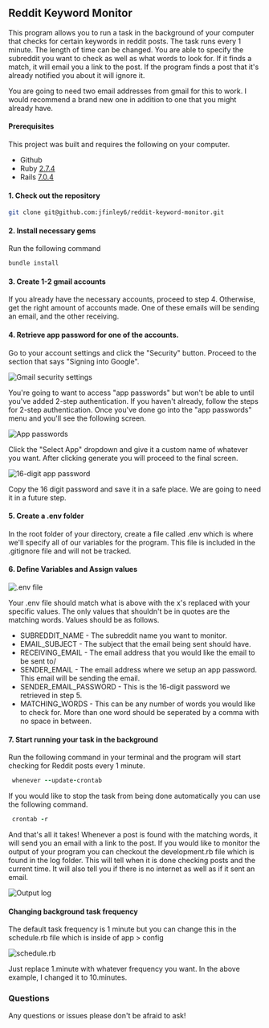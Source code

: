 ## Reddit Keyword Monitor

This program allows you to run a task in the background of your computer that checks for certain keywords in reddit posts. The task runs every 1 minute. The length of time can be changed. You are able to specify the subreddit you want to check as well as what words to look for. If it finds a match, it will email you a link to the post. If the program finds a post that it's already notified you about it will ignore it. 

You are going to need two email addresses from gmail for this to work. I would recommend a brand new one in addition to one that you might already have.

#### Prerequisites

This project was built and requires the following on your computer.

- Github
- Ruby [2.7.4](https://github.com/organization/project-name/blob/master/.ruby-version#L1)
- Rails [7.0.4](https://github.com/organization/project-name/blob/master/Gemfile#L12)

#### 1. Check out the repository

```bash
git clone git@github.com:jfinley6/reddit-keyword-monitor.git
```

#### 2. Install necessary gems

Run the following command

```ruby
bundle install
```

#### 3. Create 1-2 gmail accounts

If you already have the necessary accounts, proceed to step 4. Otherwise, get the right amount of accounts made. One of these emails will be sending an email, and the other receiving. 

#### 4. Retrieve app password for one of the accounts.

Go to your account settings and click the "Security" button. Proceed to the section that says "Signing into Google".

![Gmail security settings](https://i.imgur.com/nqnMRUX.png)

You're going to want to access "app passwords" but won't be able to until you've added 2-step authentication. If you haven't already, follow the steps for 2-step authentication. Once you've done go into the "app passwords" menu and you'll see the following screen.

![App passwords](https://i.imgur.com/xGJVlPM.png)

Click the "Select App" dropdown and give it a custom name of whatever you want. After clicking generate you will proceed to the final screen.

![16-digit app password](https://i.imgur.com/xGJVlPM.png)

Copy the 16 digit password and save it in a safe place. We are going to need it in a future step.

#### 5. Create a .env folder

In the root folder of your directory, create a file called .env which is where we'll specify all of our variables for the program. This file is included in the .gitignore file and will not be tracked.

#### 6. Define Variables and Assign values

![.env file](https://i.imgur.com/lELWNKh.png)

Your .env file should match what is above with the x's replaced with your specific values. The only values that shouldn't be in quotes are the matching words. Values should be as follows.

- SUBREDDIT_NAME - The subreddit name you want to monitor.
- EMAIL_SUBJECT - The subject that the email being sent should have.
- RECEIVING_EMAIL - The email address that you would like the email to be sent to/
- SENDER_EMAIL - The email address where we setup an app password. This email will be sending the email.
- SENDER_EMAIL_PASSWORD - This is the 16-digit password we retrieved in step 5.
- MATCHING_WORDS - This can be any number of words you would like to check for. More than one word should be seperated by a comma with no space in between.

#### 7. Start running your task in the background

Run the following command in your terminal and the program will start checking for Reddit posts every 1 minute. 

```ruby
 whenever --update-crontab
```

If you would like to stop the task from being done automatically you can use the following command.

```ruby
 crontab -r    
```

And that's all it takes! Whenever a post is found with the matching words, it will send you an email with a link to the post.
If you would like to monitor the output of your program you can checkout the development.rb file which is found in the log folder. This will tell when it is done checking posts and the current time. It will also tell you if there is no internet as well as if it sent an email.

![Output log](https://i.imgur.com/dGX4JKZ.png)

#### Changing background task frequency

The default task frequency is 1 minute but you can change this in the schedule.rb file which is inside of app > config

![schedule.rb](https://i.imgur.com/8gvDRIM.png)

Just replace 1.minute with whatever frequency you want. In the above example, I changed it to 10.minutes.

### Questions

Any questions or issues please don't be afraid to ask!
